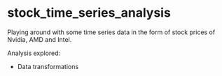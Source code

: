 # stock_time_series_analysis

Playing around with some time series data in the form of stock prices of Nvidia, AMD and Intel. 

Analysis explored: 

- Data transformations
